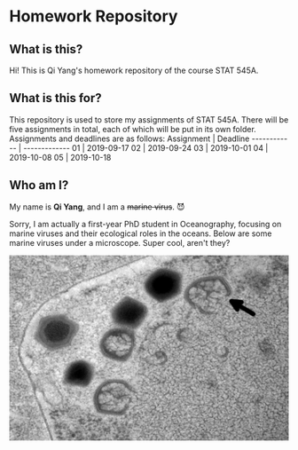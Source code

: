 # Homework Repository

## What is this?
Hi! This is Qi Yang's homework repository of the course STAT 545A.

## What is this for?
This repository is used to store my assignments of STAT 545A. There will be five assignments in total, each of which will be put in its own folder. Assignments and deadlines are as follows:
Assignment | Deadline
------------ | -------------
01 | 2019-09-17
02 | 2019-09-24
03 | 2019-10-01
04 | 2019-10-08
05 | 2019-10-18

## Who am I?
My name is **Qi Yang**, and I am a <del>marine virus</del>. :smiling_imp:

Sorry, I am actually a first-year PhD student in Oceanography, focusing on marine viruses and their ecological roles in the oceans. 
Below are some marine viruses under a microscope. Super cool, aren't they?

![BsV](https://github.com/STAT545-UBC-hw-2019-20/stat545-hw-qiyangqd/blob/master/images/BsV%20virion.png)
